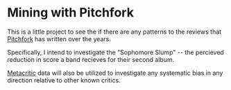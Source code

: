 Mining with Pitchfork
=====================

This is a little project to see the if there are any patterns to the reviews that [Pitchfork](http://pitchfork.com) has written over the years.

Specifically, I intend to investigate the "Sophomore Slump" -- the percieved reduction in score a band recieves for their second album.

[Metacritic](http://metacritic.com) data will also be utilized to investigate any systematic bias in any direction relative to other known critics.

